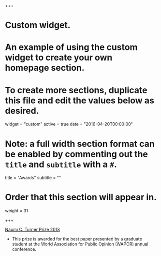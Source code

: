 +++
# Custom widget.
# An example of using the custom widget to create your own homepage section.
# To create more sections, duplicate this file and edit the values below as desired.
widget = "custom"
active = true
date = "2016-04-20T00:00:00"

# Note: a full width section format can be enabled by commenting out the `title` and `subtitle` with a `#`.
title = "Awards"
subtitle = ""

# Order that this section will appear in.
weight = 31

+++

[Naomi C. Turner Prize 2018](https://wapor.org/events/annual-conference/awards-funds/naomi-c-turner-prize/)

+ This prize is awarded for the best paper presented by a graduate student at the World Association for Public Opinion (WAPOR) annual conference.